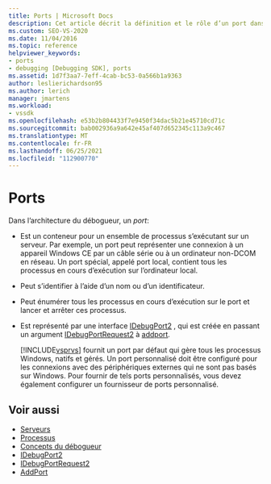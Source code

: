 ```yaml
---
title: Ports | Microsoft Docs
description: Cet article décrit la définition et le rôle d’un port dans l’architecture du débogueur dans Visual Studio.
ms.custom: SEO-VS-2020
ms.date: 11/04/2016
ms.topic: reference
helpviewer_keywords:
- ports
- debugging [Debugging SDK], ports
ms.assetid: 1d7f3aa7-7eff-4cab-bc53-0a566b1a9363
author: leslierichardson95
ms.author: lerich
manager: jmartens
ms.workload:
- vssdk
ms.openlocfilehash: e53b2b804433f7e9450f34dac5b21e45710cd71c
ms.sourcegitcommit: bab002936a9a642e45af407d652345c113a9c467
ms.translationtype: MT
ms.contentlocale: fr-FR
ms.lasthandoff: 06/25/2021
ms.locfileid: "112900770"
---
```

# <a name="ports"></a>Ports
Dans l’architecture du débogueur, un *port*:

- Est un conteneur pour un ensemble de processus s’exécutant sur un serveur. Par exemple, un port peut représenter une connexion à un appareil Windows CE par un câble série ou à un ordinateur non-DCOM en réseau. Un port spécial, appelé port local, contient tous les processus en cours d’exécution sur l’ordinateur local.

- Peut s’identifier à l’aide d’un nom ou d’un identificateur.

- Peut énumérer tous les processus en cours d’exécution sur le port et lancer et arrêter ces processus.

- Est représenté par une interface [IDebugPort2](../../extensibility/debugger/reference/idebugport2.md) , qui est créée en passant un argument [IDebugPortRequest2](../../extensibility/debugger/reference/idebugportrequest2.md) à [addport](../../extensibility/debugger/reference/idebugportsupplier2-addport.md).

  [!INCLUDE[vsprvs](../../code-quality/includes/vsprvs_md.md)] fournit un port par défaut qui gère tous les processus Windows, natifs et gérés. Un port personnalisé doit être configuré pour les connexions avec des périphériques externes qui ne sont pas basés sur Windows. Pour fournir de tels ports personnalisés, vous devez également configurer un fournisseur de ports personnalisé.

## <a name="see-also"></a>Voir aussi
- [Serveurs](../../extensibility/debugger/servers-visual-studio-sdk.md)
- [Processus](../../extensibility/debugger/processes.md)
- [Concepts du débogueur](../../extensibility/debugger/debugger-concepts.md)
- [IDebugPort2](../../extensibility/debugger/reference/idebugport2.md)
- [IDebugPortRequest2](../../extensibility/debugger/reference/idebugportrequest2.md)
- [AddPort](../../extensibility/debugger/reference/idebugportsupplier2-addport.md)
